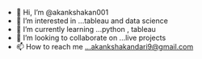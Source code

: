 - 👋 Hi, I’m @akankshakan001
- 👀 I’m interested in ...tableau and data science
- 🌱 I’m currently learning ...python , tableau 
- 💞️ I’m looking to collaborate on ...live projects 
- 📫 How to reach me ...akankshakandari9@gmail.com

<!---
akankshakan001/akankshakan001 is a ✨ special ✨ repository because its `README.md` (this file) appears on your GitHub profile.
You can click the Preview link to take a look at your changes.
--->
